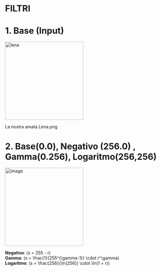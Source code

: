 # FILTRI
# 1. Base (Input)
<img width="256" height="256" alt="lena" src="https://github.com/user-attachments/assets/e74c0ccb-eb8c-4c40-bf55-f436f46e60e6" />

La nostra amata Lena.png 

# 2. Base(0.0), Negativo (256.0) , Gamma(0.256),  Logaritmo(256,256) 
<img width="256" height="256" alt="image" src="https://github.com/user-attachments/assets/03674e34-82c0-4e82-adb0-e1bc1491d4d5" />

**Negativo**: \(s = 255 - r\)  
**Gamma**: \(s = \frac{1}{255^{\gamma-1}} \cdot r^\gamma\)  
**Logaritmo**: \(s = \frac{256}{\ln(256)} \cdot \ln(1 + r)\)


